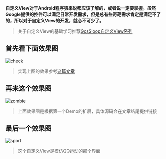 
**自定义View对于Android程序猿来说都应该了解的，或者说一定要掌握。虽然Google提供的控件可以满足日常开发需求，但是总有些奇葩需求肯定是满足不了的，所以对于自定义View的开发，就必不可少了。**

>关于自定义View的基础学习推荐[GcsSloop自定义View系列](https://github.com/GcsSloop/AndroidNote/tree/master/CustomView)

## 首先看下面效果图
![check](http://o9o9d242i.bkt.clouddn.com/check.gif)

>实现上图的效果参考[这篇文章](https://github.com/GcsSloop/AndroidNote/blob/master/CustomView/Advance/%5B4%5DCanvas_PictureText.md)

## 再来这个效果图
![zombie](http://o9o9d242i.bkt.clouddn.com/zombie.gif)
>上面效果图是根据第一个Demo的扩展，具体源码会在文章结尾提供链接

## 最后一个效果图
![sport](http://o9o9d242i.bkt.clouddn.com/sport.gif)
>这个自定义View是模仿QQ运动的那个界面

	